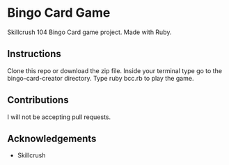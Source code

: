 # Bingo Card Game
Skillcrush 104 Bingo Card game project. Made with Ruby.

## Instructions 
Clone this repo or download the zip file. Inside your terminal type go to the bingo-card-creator directory. Type ruby bcc.rb to play the game.

## Contributions
I will not be accepting pull requests.

## Acknowledgements
* Skillcrush